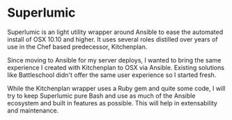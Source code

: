 # Superlumic

Superlumic is an light utility wrapper around Ansible to ease the automated install of OSX 10.10 and higher. It uses several roles distilled over years of use in the Chef based predecessor, Kitchenplan.

Since moving to Ansible for my server deploys, I wanted to bring the same experience I created with Kitchenplan to OSX via Ansible. Existing solutions like Battleschool didn't offer the same user experience so I started fresh.

While the Kitchenplan wrapper uses a Ruby gem and quite some code, I will try to keep Superlumic pure Bash and use as much of the Ansible ecosystem and built in features as possible. This will help in extensability and maintenance.
